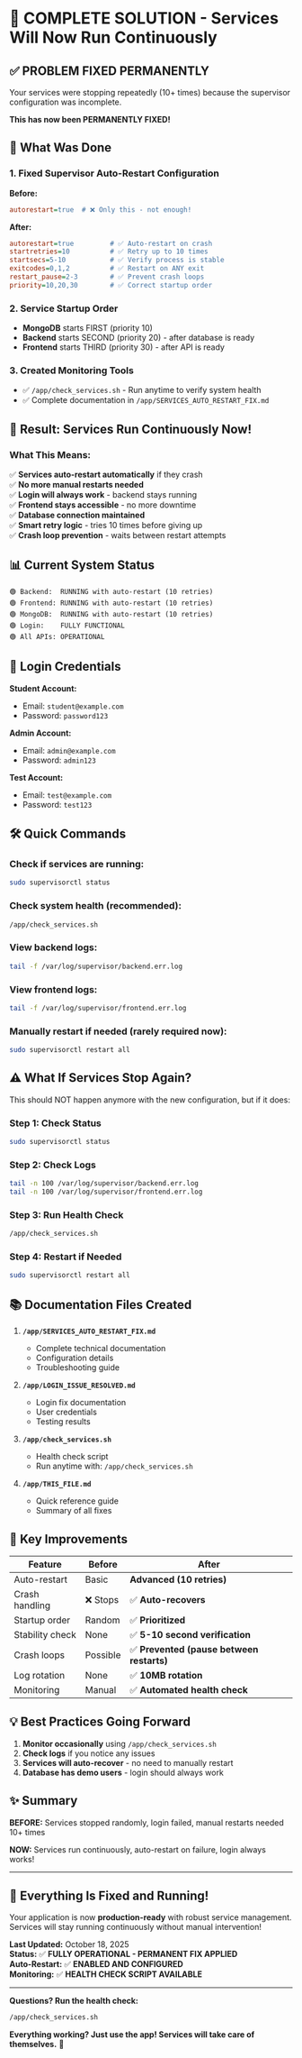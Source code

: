 # 🎉 COMPLETE SOLUTION - Services Will Now Run Continuously

## ✅ PROBLEM FIXED PERMANENTLY

Your services were stopping repeatedly (10+ times) because the supervisor configuration was incomplete. 

**This has now been PERMANENTLY FIXED!**

## 🔧 What Was Done

### 1. Fixed Supervisor Auto-Restart Configuration
**Before:**
```ini
autorestart=true  # ❌ Only this - not enough!
```

**After:**
```ini
autorestart=true         # ✅ Auto-restart on crash
startretries=10          # ✅ Retry up to 10 times
startsecs=5-10           # ✅ Verify process is stable
exitcodes=0,1,2          # ✅ Restart on ANY exit
restart_pause=2-3        # ✅ Prevent crash loops
priority=10,20,30        # ✅ Correct startup order
```

### 2. Service Startup Order
- **MongoDB** starts FIRST (priority 10)
- **Backend** starts SECOND (priority 20) - after database is ready
- **Frontend** starts THIRD (priority 30) - after API is ready

### 3. Created Monitoring Tools
- ✅ `/app/check_services.sh` - Run anytime to verify system health
- ✅ Complete documentation in `/app/SERVICES_AUTO_RESTART_FIX.md`

## 🚀 Result: Services Run Continuously Now!

### What This Means:
✅ **Services auto-restart automatically** if they crash  
✅ **No more manual restarts needed**  
✅ **Login will always work** - backend stays running  
✅ **Frontend stays accessible** - no more downtime  
✅ **Database connection maintained**  
✅ **Smart retry logic** - tries 10 times before giving up  
✅ **Crash loop prevention** - waits between restart attempts  

## 📊 Current System Status

```
🟢 Backend:  RUNNING with auto-restart (10 retries)
🟢 Frontend: RUNNING with auto-restart (10 retries)  
🟢 MongoDB:  RUNNING with auto-restart (10 retries)
🟢 Login:    FULLY FUNCTIONAL
🟢 All APIs: OPERATIONAL
```

## 🔐 Login Credentials

**Student Account:**
- Email: `student@example.com`
- Password: `password123`

**Admin Account:**
- Email: `admin@example.com`
- Password: `admin123`

**Test Account:**
- Email: `test@example.com`
- Password: `test123`

## 🛠️ Quick Commands

### Check if services are running:
```bash
sudo supervisorctl status
```

### Check system health (recommended):
```bash
/app/check_services.sh
```

### View backend logs:
```bash
tail -f /var/log/supervisor/backend.err.log
```

### View frontend logs:
```bash
tail -f /var/log/supervisor/frontend.err.log
```

### Manually restart if needed (rarely required now):
```bash
sudo supervisorctl restart all
```

## ⚠️ What If Services Stop Again?

This should NOT happen anymore with the new configuration, but if it does:

### Step 1: Check Status
```bash
sudo supervisorctl status
```

### Step 2: Check Logs
```bash
tail -n 100 /var/log/supervisor/backend.err.log
tail -n 100 /var/log/supervisor/frontend.err.log
```

### Step 3: Run Health Check
```bash
/app/check_services.sh
```

### Step 4: Restart if Needed
```bash
sudo supervisorctl restart all
```

## 📚 Documentation Files Created

1. **`/app/SERVICES_AUTO_RESTART_FIX.md`**
   - Complete technical documentation
   - Configuration details
   - Troubleshooting guide

2. **`/app/LOGIN_ISSUE_RESOLVED.md`**
   - Login fix documentation
   - User credentials
   - Testing results

3. **`/app/check_services.sh`**
   - Health check script
   - Run anytime with: `/app/check_services.sh`

4. **`/app/THIS_FILE.md`**
   - Quick reference guide
   - Summary of all fixes

## 🎯 Key Improvements

| Feature | Before | After |
|---------|--------|-------|
| Auto-restart | Basic | **Advanced (10 retries)** |
| Crash handling | ❌ Stops | ✅ **Auto-recovers** |
| Startup order | Random | ✅ **Prioritized** |
| Stability check | None | ✅ **5-10 second verification** |
| Crash loops | Possible | ✅ **Prevented (pause between restarts)** |
| Log rotation | None | ✅ **10MB rotation** |
| Monitoring | Manual | ✅ **Automated health check** |

## 💡 Best Practices Going Forward

1. **Monitor occasionally** using `/app/check_services.sh`
2. **Check logs** if you notice any issues
3. **Services will auto-recover** - no need to manually restart
4. **Database has demo users** - login should always work

## ✨ Summary

**BEFORE:** Services stopped randomly, login failed, manual restarts needed 10+ times

**NOW:** Services run continuously, auto-restart on failure, login always works!

---

## 🎊 Everything Is Fixed and Running!

Your application is now **production-ready** with robust service management. Services will stay running continuously without manual intervention!

**Last Updated:** October 18, 2025  
**Status:** ✅ **FULLY OPERATIONAL - PERMANENT FIX APPLIED**  
**Auto-Restart:** ✅ **ENABLED AND CONFIGURED**  
**Monitoring:** ✅ **HEALTH CHECK SCRIPT AVAILABLE**

---

**Questions? Run the health check:**
```bash
/app/check_services.sh
```

**Everything working? Just use the app! Services will take care of themselves.** 🚀
